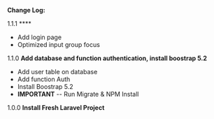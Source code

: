 **Change Log:**

1.1.1 ****
- Add login page
- Optimized input group focus

1.1.0 **Add database and function authentication, install boostrap 5.2**
- Add user table on database
- Add function Auth
- Install Boostrap 5.2
- **IMPORTANT**
-- Run Migrate & NPM Install
  
1.0.0 **Install Fresh Laravel Project**
